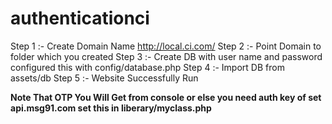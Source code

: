 # authenticationci

Step 1 :- Create Domain Name http://local.ci.com/ 
Step 2 :- Point Domain to folder which you created 
Step 3 :- Create DB with user name and password configured this with config/database.php 
Step 4 :- Import DB from assets/db 
Step 5 :- Website Successfully Run   

<b>Note That OTP You Will Get from console or else you need auth key of set api.msg91.com set this in liberary/myclass.php	</b> 	
